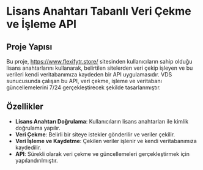# Lisans Anahtarı Tabanlı Veri Çekme ve İşleme API



## Proje Yapısı

Bu proje, https://www.flexifytr.store/ sitesinden kullanıcıların sahip olduğu lisans anahtarlarını kullanarak, belirtilen sitelerden veri çekip işleyen ve bu verileri kendi veritabanımıza kaydeden bir API uygulamasıdır. VDS sunucusunda çalışan bu API, veri çekme, işleme ve veritabanı güncellemelerini 7/24 gerçekleştirecek şekilde tasarlanmıştır.

## Özellikler

- **Lisans Anahtarı Doğrulama**: Kullanıcıların lisans anahtarları ile kimlik doğrulama yapılır.
- **Veri Çekme**: Belirli bir siteye istekler gönderilir ve veriler çekilir.
- **Veri İşleme ve Kaydetme**: Çekilen veriler işlenir ve kendi veritabanımıza kaydedilir.
- **API**: Sürekli olarak veri çekme ve güncellemeleri gerçekleştirmek için yapılandırılmıştır.
